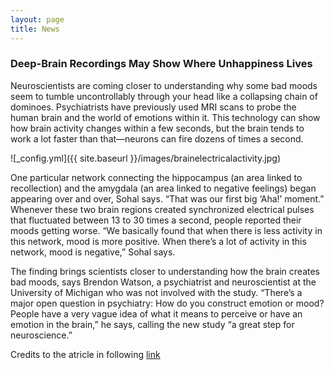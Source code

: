 ```yaml
---
layout: page
title: News
---
```



### Deep-Brain Recordings May Show Where Unhappiness Lives

  
  Neuroscientists are coming closer to understanding why some bad moods seem to tumble uncontrollably through your head like a collapsing chain of dominoes. Psychiatrists have previously used MRI scans to probe the human brain and the world of emotions within it. This technology can show how brain activity changes within a few seconds, but the brain tends to work a lot faster than that—neurons can fire dozens of times a second. 

![_config.yml]({{ site.baseurl }}/images/brainelectricalactivity.jpg)

One particular network connecting the hippocampus (an area linked to recollection) and the amygdala (an area linked to negative feelings) began appearing over and over, Sohal says. “That was our first big ‘Aha!’ moment.” Whenever these two brain regions created synchronized electrical pulses that fluctuated between 13 to 30 times a second, people reported their moods getting worse. “We basically found that when there is less activity in this network, mood is more positive. When there’s a lot of activity in this network, mood is negative,” Sohal says.

The finding brings scientists closer to understanding how the brain creates bad moods, says Brendon Watson, a psychiatrist and neuroscientist at the University of Michigan who was not involved with the study. “There’s a major open question in psychiatry: How do you construct emotion or mood? People have a very vague idea of what it means to perceive or have an emotion in the brain,” he says, calling the new study “a great step for neuroscience.”

Credits to the atricle in following [link](https://www.scientificamerican.com/article/deep-brain-recordings-may-show-where-unhappiness-lives/) 
